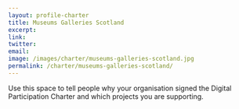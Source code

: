 ```yaml
---
layout: profile-charter
title: Museums Galleries Scotland
excerpt: 
link: 
twitter: 
email: 
image: /images/charter/museums-galleries-scotland.jpg
permalink: /charter/museums-galleries-scotland/
---
```


Use this space to tell people why your organisation signed the Digital Participation Charter and which projects you are supporting.